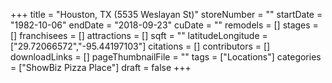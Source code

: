 +++
title = "Houston, TX (5535 Weslayan St)"
storeNumber = ""
startDate = "1982-10-06"
endDate = "2018-09-23"
cuDate = ""
remodels = []
stages = []
franchisees = []
attractions = []
sqft = ""
latitudeLongitude = ["29.72066572","-95.44197103"]
citations = []
contributors = []
downloadLinks = []
pageThumbnailFile = ""
tags = ["Locations"]
categories = ["ShowBiz Pizza Place"]
draft = false
+++
